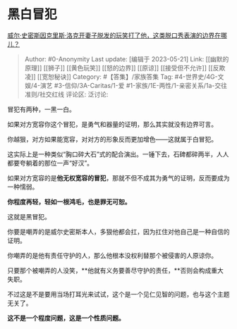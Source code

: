# 黑白冒犯
[威尔·史密斯因克里斯·洛克开妻子脱发的玩笑打了他，这类脱口秀表演的边界在哪儿？](https://www.zhihu.com/question/524563289/answer/2412210158)

> Author: #0-Anonymity
> Last update: [编辑于 2023-05-21]
> Link: [[幽默的原理]] [[狮子]] [[黄色玩笑]] [[怒的边界]] [[原谅]] [[接受但不允许]] [[反欺凌]] [[宽恕秘诀]]
> Category: #【答集】/家族答集
> Tag: #4-世界史/4G-文娱/4-演艺 #3-信仰/3A-Caritas/1-爱 #1-家族/1E-两性/1-亲密关系/1a-交往准则/社交红线
> 评论区:
> 泛讨论:

冒犯有两种，一黑一白。

如果对方宽容你这个冒犯，是勇气和器量的证明，那么其实就没有边界可言。

你越狠，对方如果能宽容，对对方的形象反而更加增色——这就属于白冒犯。

这实际上是一种类似“胸口碎大石”式的配合演出。一锤下去，石碑都碎两半，人人都要夸躺着的那位一声“好汉”。

如果对方宽容的是**他无权宽容的冒犯**，那就不但不成其为勇气的证明，反而要成为一种懦弱。

**你程度再轻，轻如一根鸿毛，也是罪无可恕。**

这就是黑冒犯。

你要是嘲弄的是威尔史密斯本人，多狠他都会扛，因为扛住对他自己是一种自信的证明。

你嘲弄的是他有责任守护的人，那么他根本没权利替那个被侵害的人原谅你。

只要那个被嘲弄的人没笑，**他就有义务要善尽守护的责任，**否则会构成重大失职。

不过这是不是要用当场打耳光来试试，这个是一个见仁见智的问题，也与这个主题无关了。

**这不是一个程度问题，这是一个性质问题。**